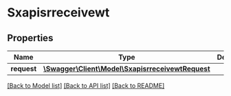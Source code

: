 # Sxapisrreceivewt

## Properties
Name | Type | Description | Notes
------------ | ------------- | ------------- | -------------
**request** | [**\Swagger\Client\Model\SxapisrreceivewtRequest**](SxapisrreceivewtRequest.md) |  | [optional] 

[[Back to Model list]](../README.md#documentation-for-models) [[Back to API list]](../README.md#documentation-for-api-endpoints) [[Back to README]](../README.md)



